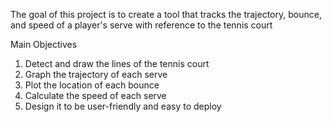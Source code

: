 The goal of this project is to create a tool that tracks the trajectory, bounce, and speed of a player's serve with reference to the tennis court

Main Objectives
1. Detect and draw the lines of the tennis court
2. Graph the trajectory of each serve
3. Plot the location of each bounce
4. Calculate the speed of each serve
5. Design it to be user-friendly and easy to deploy
